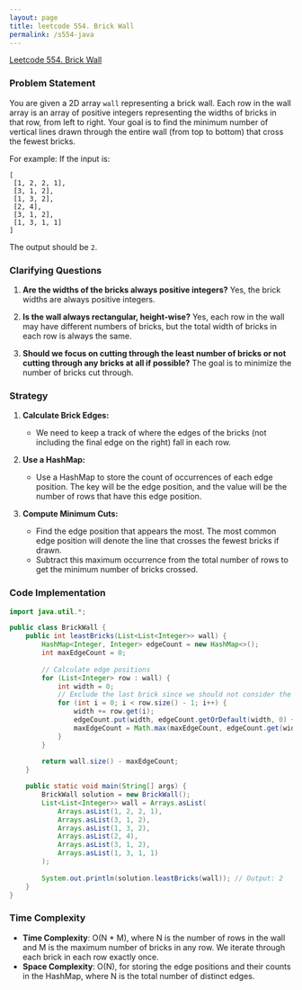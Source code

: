 ```yaml
---
layout: page
title: leetcode 554. Brick Wall
permalink: /s554-java
---
```

[Leetcode 554. Brick Wall](https://algoadvance.github.io/algoadvance/l554)
### Problem Statement
You are given a 2D array `wall` representing a brick wall. Each row in the wall array is an array of positive integers representing the widths of bricks in that row, from left to right. Your goal is to find the minimum number of vertical lines drawn through the entire wall (from top to bottom) that cross the fewest bricks.

For example:
If the input is:
```
[
 [1, 2, 2, 1],
 [3, 1, 2],
 [1, 3, 2],
 [2, 4],
 [3, 1, 2],
 [1, 3, 1, 1]
]
```
The output should be `2`.

### Clarifying Questions
1. **Are the widths of the bricks always positive integers?**
   Yes, the brick widths are always positive integers.
   
2. **Is the wall always rectangular, height-wise?**
   Yes, each row in the wall may have different numbers of bricks, but the total width of bricks in each row is always the same.

3. **Should we focus on cutting through the least number of bricks or not cutting through any bricks at all if possible?**
   The goal is to minimize the number of bricks cut through.

### Strategy
1. **Calculate Brick Edges:**
   - We need to keep a track of where the edges of the bricks (not including the final edge on the right) fall in each row.
   
2. **Use a HashMap:**
   - Use a HashMap to store the count of occurrences of each edge position. The key will be the edge position, and the value will be the number of rows that have this edge position.

3. **Compute Minimum Cuts:**
   - Find the edge position that appears the most. The most common edge position will denote the line that crosses the fewest bricks if drawn.
   - Subtract this maximum occurrence from the total number of rows to get the minimum number of bricks crossed.

### Code Implementation
```java
import java.util.*;

public class BrickWall {
    public int leastBricks(List<List<Integer>> wall) {
        HashMap<Integer, Integer> edgeCount = new HashMap<>();
        int maxEdgeCount = 0;
        
        // Calculate edge positions
        for (List<Integer> row : wall) {
            int width = 0;
            // Exclude the last brick since we should not consider the edge of the wall itself
            for (int i = 0; i < row.size() - 1; i++) {
                width += row.get(i);
                edgeCount.put(width, edgeCount.getOrDefault(width, 0) + 1);
                maxEdgeCount = Math.max(maxEdgeCount, edgeCount.get(width));
            }
        }
        
        return wall.size() - maxEdgeCount;
    }

    public static void main(String[] args) {
        BrickWall solution = new BrickWall();
        List<List<Integer>> wall = Arrays.asList(
            Arrays.asList(1, 2, 2, 1),
            Arrays.asList(3, 1, 2),
            Arrays.asList(1, 3, 2),
            Arrays.asList(2, 4),
            Arrays.asList(3, 1, 2),
            Arrays.asList(1, 3, 1, 1)
        );
        
        System.out.println(solution.leastBricks(wall)); // Output: 2
    }
}
```

### Time Complexity
- **Time Complexity**: O(N * M), where N is the number of rows in the wall and M is the maximum number of bricks in any row. We iterate through each brick in each row exactly once.
- **Space Complexity**: O(N), for storing the edge positions and their counts in the HashMap, where N is the total number of distinct edges.